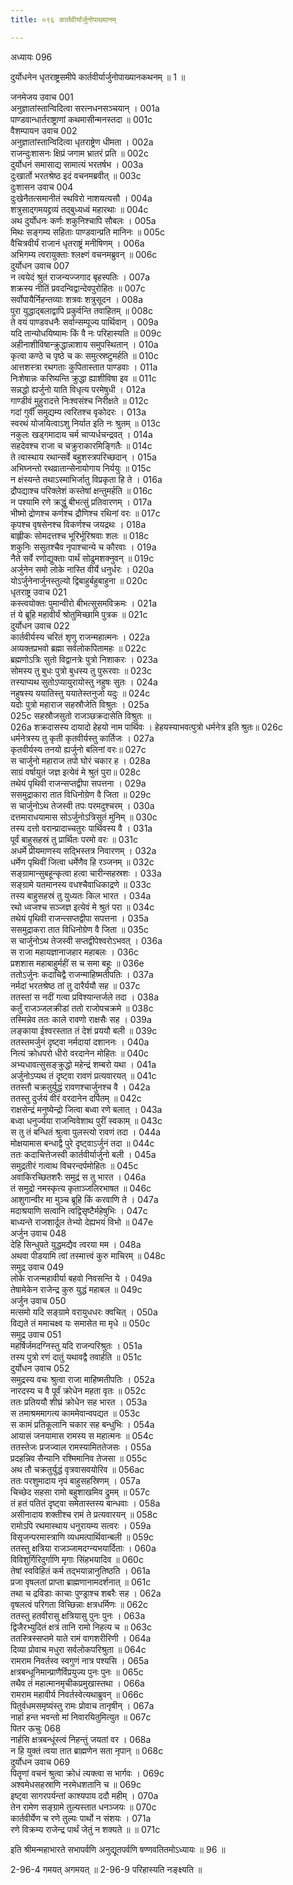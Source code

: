 ```yaml
---
title: ०९६ कार्तवीर्यार्जुनोपाख्यानम्

---
```

अध्यायः 096

दुर्योधनेन धृतराष्ट्रसमीपे कार्तवीर्यार्जुनोपाख्यानकथनम् ॥ 1 ॥
	
जनमेजय उवाच 	001  
अनुज्ञातांस्तान्विदित्वा सरत्नधनसञ्चयान् ।	001a  
पाण्डवान्धार्तराष्ट्राणां कथमासीन्मनस्तदा ॥	001c  
वैशम्पायन उवाच 	002  
अनुज्ञातांस्तान्विदित्वा धृतराष्ट्रेण धीमता ।	002a  
राजन्दुःशासनः क्षिप्रं जगाम भ्रातरं प्रति ॥	002c  
दुर्योधनं समासाद्य सामात्यं भरतर्षभ ।	003a  
दुःखार्तो भरतश्रेष्ठ इदं वचनमब्रवीत् ॥	003c  
दुःशासन उवाच 	004  
दुःखेनैतत्समानीतं स्थविरो नाशयत्यसौ ।	004a  
शत्रुसाद्गमयद्द्रव्यं तद्बुध्यध्वं महारथाः ॥	004c  
अथ दुर्योधनः कर्णः शकुनिश्चापि सौबलः ।	005a  
मिथः सङ्गम्य सहिताः पाण्डवान्प्रति मानिनः ॥	005c  
वैचित्रवीर्यं राजानं धृतराष्ट्रं मनीषिणम् ।	006a  
अभिगम्य त्वरायुक्ताः श्लक्ष्णं वचनमब्रुवन् ॥	006c  
दुर्योधन उवाच 	007  
न त्वयेदं श्रुतं राजन्यज्जगाद बृहस्पतिः ।	007a  
शक्रस्य नीतिं प्रवदन्विद्वान्देवपुरोहितः ॥	007c  
सर्वोपायैर्निहन्तव्याः शत्रवः शत्रुसूदन ।	008a  
पुरा युद्धाद्बलाद्वापि प्रकुर्वन्ति तवाहितम् ॥	008c  
ते वयं पाण्डवधनैः सर्वान्सम्पूज्य पार्थिवान् ।	009a  
यदि तान्योधयिष्यामः किं वै नः परिहास्यति ॥	009c  
अहीनाशीविषान्क्रुद्धान्नाशाय समुपस्थितान् ।	010a  
कृत्वा कण्ठे च पृष्ठे च कः समुत्स्रष्टुमर्हति ॥	010c  
आत्तशस्त्रा रथगताः कुपितास्तात पाण्डवाः ।	011a  
निःशेषान्नः करिष्यन्ति क्रुद्धा ह्याशीविषा इव ॥	011c  
सन्नद्धो ह्यर्जुनो याति विधृत्य परमेषुधी ।	012a  
गाण्डीवं मुहुरादत्ते निःश्वसंश्च निरीक्षते ॥	012c  
गदां गुर्वींं समुद्यम्य त्वरितश्च वृकोदरः ।	013a  
स्वरथं योजयित्वाऽशु निर्यात इति नः श्रुतम् ॥	013c  
नकुलः खड्गमादाय चर्म चाप्यर्धचन्द्रवत् ।	014a  
सहदेवश्च राजा च चक्रुराकारमिङ्गितैः ॥	014c  
ते त्वास्थाय रथान्सर्वे बहुशस्त्रपरिच्छदान् ।	015a  
अभिघ्नन्तो रथव्रातान्सेनायोगाय निर्ययुः ॥	015c  
न क्षंस्यन्ते तथाऽस्माभिर्जातु विप्रकृता हि ते ।	016a  
द्रौपद्याश्च परिक्लेशं कस्तेषां क्षन्तुमर्हति ॥	016c  
न पश्यामि रणे क्रद्धुं बीभत्सुं प्रतिवारणम् ।	017a  
भीष्मो द्रोणश्च कर्णश्च द्रौणिश्च रथिनां वरः ॥	017c  
कृपश्च वृषसेनश्च विकर्णश्च जयद्रथः ।	018a  
बाह्लीकः सोमदत्तश्च भूरिर्भूरिश्रवाः शलः ॥	018c  
शकुनिः ससुतश्चैव नृपाश्चान्ये च कौरवाः ।	019a  
नैते सर्वे रणोद्युक्ताः पार्थं सोढुमशक्नुवन् ॥	019c  
अर्जुनेन समो लोके नास्ति वीर्ये धनुर्धरः ।	020a  
योऽर्जुनेनार्जुनस्तुल्यो द्विबाहुर्बहुबाहुना ॥	020c  
धृतराष्ट्र उवाच 	021  
कस्त्वयोक्तः पुमान्वीरो बीभत्सुसमविक्रमः ।	021a  
तं ये ब्रूहि महावीर्यं श्रोतुमिच्छामि पुत्रक ॥	021c  
दुर्योधन उवाच 	022  
कार्तवीर्यस्य चरितं शृणु राजन्महात्मनः ।	022a  
अव्यक्तप्रभवो ब्रह्मा सर्वलोकपितामहः ॥	022c  
ब्रह्मणोऽत्रिः सुतो विद्वानत्रेः पुत्रो निशाकरः ।	023a  
सोमस्य तु बुधः पुत्रो बुधस्य तु पुरूरवाः ॥	023c  
तस्याप्यथ सुतोऽप्यायुरायोस्तु नहुषः सुतः ।	024a  
नहुषस्य ययातिस्तु ययातेस्तनुजो यदुः ॥	024c  
यदोः पुत्रो महाराज सहस्रौजेति विश्रुतः  । 	025a  
025c   सहस्रौजसुतो राजञ्छक्रदासेति विश्रुतः ॥      
026a   शक्रदासस्य दायादो हेहयो नाम पार्थिवः । 
हेहयस्याभवत्पुत्रो धर्मनेत्र इति श्रुतः॥	026c  
धर्मनेत्रस्य तु कृती कृतवीर्यस्तु कार्तिजः । 	027a  
कृतवीर्यस्य तनयो ह्यर्जुनो बलिनां वरः॥	027c  
स चार्जुनो महाराज तपो घोरं चकार ह । 	028a  
साग्रं वर्षायुतं जज्ञ इत्येवं मे श्रुतं पुरा॥	028c  
तथेयं पृथिवी राजन्सप्तद्वीपा सपत्तना । 	029a  
ससमुद्राकारा तात विधिनोग्रेण वै जिता ॥	029c  
स चार्जुनोऽथ तेजस्वी तपः परमदुश्चरम् ।	030a  
दत्तमाराधयामास सोऽर्जुनोऽत्रिसुतं मुनिम् ॥ 	030c  
तस्य दत्तो वरान्प्रादाच्चतुरः पार्थिवस्य वै ।	031a  
पूर्वं बाहुसहस्रं तु प्रार्थितः परमो वरः ॥	031c  
अधर्मे प्रीयमाणस्य सद्भिस्तत्र निवारणम् ।	032a  
धर्मेण पृथिवीं जित्वा धर्मेणैव हि रञ्जनम् ॥	032c  
सङ्ग्रामान्सुबहून्कृत्वा हत्वा चारीन्सहस्रशः ।	033a  
सङ्ग्रामे यतमानस्य वधश्चैवाधिकाद्रणे ॥	033c  
तस्य बाहुसहस्रं तु युध्यतः किल भारत ।	034a  
रथो ध्वजश्च सञ्जज्ञ इत्येवं मे श्रुतं परा ॥	034c  
तथेयं पृथिवी राजन्त्सप्तद्वीपा सपत्तना ।	035a  
ससमुद्राकरा तात विधिनोग्रेण वै जिता ॥	035c  
स चार्जुनोऽथ तेजस्वी सप्तद्वीपेश्वरोऽभवत् ।	036a  
स राजा महायज्ञानाजहार महाबलः ।	036c  
प्रशशास महाबाहुर्महीं स च समा बहूः ॥	036e  
ततोऽर्जुनः कदाचिद्वै राजन्माहिष्मतीपतिः ।	037a  
नर्मदां भरतश्रेष्ठ तां तु दारैर्ययौ सह ॥	037c  
ततस्तां स नदीं गत्वा प्रविश्यान्तर्जले तदा ।	038a  
कर्तुं राजञ्जलक्रीडां ततो राजोपचक्रमे ॥	038c  
तस्मिन्नेव ततः काले रावणो राक्षसैः सह ।	039a  
लङ्काया ईश्वरस्तात तं देशं प्रययौ बली ॥	039c  
ततस्तमर्जुनं दृष्ट्वा नर्मदायां दशाननः ।	040a  
नित्यं क्रोधपरो धीरो वरदानेन मोहितः ॥	040c  
अभ्यधावत्सुसङ्क्रुद्धो महेन्द्रं शम्बरो यथा ।	041a  
अर्जुनोऽप्यथ तं दृष्ट्वा रावणं प्रत्यवारयत् ॥	041c  
ततस्तौ चक्रतुर्युद्धं रावणश्चार्जुनश्च वै ।	042a  
ततस्तु दुर्जयं वीरं वरदानेन दर्पितम् ॥	042c  
राक्षसेन्द्रं मनुष्येन्द्रो जित्वा बध्वा रणे बलात् ।	043a  
बध्वा धनुर्ज्यया राजन्विवेशाथ पुरीं स्वकाम् ॥	043c  
स तु तं बन्धितं श्रुत्वा पुलस्त्यो रावणं तदा ।	044a  
मोक्षयामास बन्धाद्वै पुरे दृष्ट्वाऽर्जुनं तदा ॥	044c  
ततः कदाचित्तेजस्वी कार्तवीर्यार्जुनो बली ।	045a  
समुद्रतीरं गत्वाथ विचरन्दर्पमोहितः ॥	045c  
अवाकिरच्छितशरैः समुद्रं स तु भारत ।	046a  
तं समुद्रो नमस्कृत्य कृताञ्जलिरभाषत ॥	046c  
आशुगान्वीर मा मुञ्च ब्रूहि किं करवाणि ते ।	047a  
मदाश्रयाणि सत्वानि त्वद्विसृष्टैर्महेषुभिः ।	047c  
बाध्यन्ते राजशार्दूल तेभ्यो देह्यभयं विभो ॥	047e  
अर्जुन उवाच 	048  
देहि सिन्धुपते युद्धमद्यैव त्वरया मम ।	048a  
अथवा पीडयामि त्वां तस्मात्त्वं कुरु माचिरम् ॥	048c  
समुद्र उवाच 	049  
लोके राजन्महावीर्या बहवो निवसन्ति ये ।	049a  
तेषामेकेन राजेन्द्र कुरु युद्धं महाबल ॥	049c  
अर्जुन उवाच 	050  
मत्समो यदि सङ्ग्रामे वरायुधधरः क्वचित् ।	050a  
विद्यते तं ममाचक्ष्व यः समासेत मा मृधे ॥	050c  
समुद्र उवाच 	051  
महर्षिर्जमदग्निस्तु यदि राजन्परिश्रुतः ।	051a  
तस्य पुत्रो रणं दातुं यथावद्वै तवार्हति ॥	051c  
दुर्योधन उवाच 	052  
समुद्रस्य वचः श्रुत्वा राजा माहिष्मतीपतिः ।	052a  
नारदस्य च वै पूर्वं क्रोधेन महता वृतः ॥	052c  
ततः प्रतिययौ शीघ्रं क्रोधेन सह भारत ।	053a  
स तमाश्रममागत्य काममेवान्वपद्यत ॥	053c  
स कामं प्रतिकूलानि चकार सह बन्धुभिः ।	054a  
आयासं जनयामास रामस्य स महात्मनः ॥	054c  
ततस्तेजः प्रजज्वाल रामस्यामिततेजसः ।	055a  
प्रदहन्निव सैन्यानि रश्मिमानिव तेजसा ॥	055c  
अथ तौ चक्रतुर्युद्धं वृत्रवासवयोरिव ॥	056ac  
ततः परशुमादाय नृपं बाहुसहस्रिणम् ।	057a  
चिच्छेद सहसा रामो बहुशाखमिव द्रुमम् ॥	057c  
तं हतं पतितं दृष्ट्वा समेतास्तस्य बान्धवाः ।	058a  
असीनादाय शक्तीश्च रामं ते प्रत्यवारयन् ॥	058c  
रामोऽपि रथमास्थाय धनुरायम्य सत्वरः ।	059a  
विसृजन्परमास्त्राणि व्यधमत्पार्थिवान्बली ॥	059c  
ततस्तु क्षत्रिया राजञ्जामदग्न्यभयार्दिताः ।	060a  
विविशुर्गिरिदुर्गाणि मृगाः सिंहभयादिव ॥	060c  
तेषां स्वविहितं कर्म तद्भयान्नानुतिष्ठति ।	061a  
प्रजा वृषलतां प्राप्ता ब्राह्मणानामदर्शनात् ॥	061c  
तथा च द्रविडाः काचाः पुण्ड्राश्च शबरैः सह ।	062a  
वृषलत्वं परिगता विच्छिन्नाः क्षत्रधर्मिणः ॥	062c  
ततस्तु हतवीरासु क्षत्रियासु पुनः पुनः ।	063a  
द्विजैरभ्युदितं क्षत्रं तानि रामो निहत्य च ॥	063c  
ततस्त्रिस्सप्तमे याते रामं वागशरीरिणी ।	064a  
दिव्या प्रोवाच मधुरा सर्वलोकपरिश्रुता ॥	064c  
रामराम निवर्तस्व स्वगुणं नात्र पश्यसि ।	065a  
क्षत्रबन्धूनिमान्प्राणैर्विप्रयुज्य पुनः पुनः ॥	065c  
तथैव तं महात्मानमृचीकप्रमुखास्तथा ।	066a  
रामराम महावीर्य निवर्तस्वेत्यथाब्रुवन् ॥	066c  
पितुर्वधमसमृष्यंस्तु रामः प्रोवाच तानृषीन् ।	067a  
नार्हा हन्त भवन्तो मां निवारयितुमित्युत ॥	067c  
पितर ऊचुः 	068  
नार्हसि क्षत्रबन्धूंस्त्वं निहन्तुं जयतां वर ।	068a  
न हि युक्तं त्वया तात ब्राह्मणेन सता नृपान् ॥	068c  
दुर्योधन उवाच 	069  
पितॄणां वचनं श्रुत्वा क्रोधं त्यक्त्वा स भार्गवः ।	069c  
अश्वमेधसहस्राणि नरमेधशतानि च ॥	069c  
इष्ट्वा सागरपर्यन्तां काश्यपाय ददौ महीम् ।	070a  
तेन रामेण सङ्ग्रामे तुल्यस्तात धनञ्जयः ॥	070c  
कार्तवीर्येण च रणे तुल्यः पार्थो न संशयः ।	071a  
रणे विक्रम्य राजेन्द्र पार्थं जेतुं न शक्यते ॥ ॥	071c  

इति श्रीमन्महाभारते सभापर्वणि अनुद्यूतपर्वणि षण्णवतितमोऽध्यायः ॥ 96 ॥

2-96-4 गमयत् अगमयत् ॥ 2-96-9 परिहास्यति नङ्क्ष्यति ॥